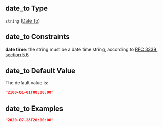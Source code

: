## date_to Type

`string` ([Date To](iea43_wra_data_model-definitions-date-to.md))

## date_to Constraints

**date time**: the string must be a date time string, according to [RFC 3339, section 5.6](https://tools.ietf.org/html/rfc3339 "check the specification")

## date_to Default Value

The default value is:

```json
"2100-01-01T00:00:00"
```

## date_to Examples

```json
"2020-07-28T20:00:00"
```
